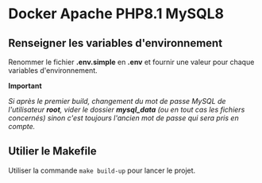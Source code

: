 # Docker Apache PHP8.1 MySQL8

## Renseigner les variables d'environnement

Renommer le fichier **.env.simple** en **.env** et fournir une valeur pour chaque variables d'environnement.

**Important**

*Si après le premier build, changement du mot de passe MySQL de l'utilisateur **root**, vider le dossier **mysql_data** (ou en tout cas les fichiers concernés) sinon c'est toujours l'ancien mot de passe qui sera pris en compte.*

## Utilier le Makefile

Utiliser la commande `make build-up` pour lancer le projet.
